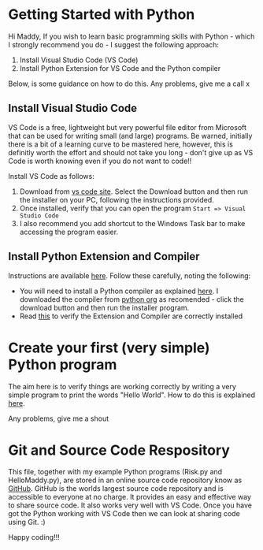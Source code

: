 
# Getting Started with Python

Hi Maddy, 
If you wish to learn basic programming skills with Python - which I strongly recommend you do - I suggest the following approach:
1. Install Visual Studio Code (VS Code)
2. Install Python Extension for VS Code and the Python compiler

Below, is some guidance on how to do this. 
Any problems, give me a call 
x

## Install Visual Studio Code

VS Code is a free, lightweight but very powerful file editor from Microsoft that can be used for writing small (and large) programs. 
Be warned, initially there is a bit of a learning curve to be mastered here, however, this is definitly worth the effort and should not take you long - don't give up as VS Code is worth knowing even if you do not want to code!!

Install VS Code as follows:
1. Download from [vs code site](https://code.visualstudio.com/docs#vscode). Select the Download button and then run the installer on your PC, following the instructions provided.
2. Once installed, verify that you can open the program `Start => Visual Studio Code`
3. I also recommend you add shortcut to the Windows Task bar to make accessing the program easier.

## Install Python Extension and Compiler

Instructions are available [here](https://code.visualstudio.com/docs/python/python-tutorial).
Follow these carefully, noting the following:
- You will need to install a Python compiler as explained [here](https://code.visualstudio.com/docs/python/python-tutorial#_install-a-python-interpreter). I downloaded the compiler from [python org](https://www.python.org/downloads/) as recomended - click the download button and then run the installer program.
- Read [this](https://code.visualstudio.com/docs/python/python-tutorial#_verify-the-python-installation) to verify the Extension and Compiler are correctly installed 

# Create your first (very simple) Python program
The aim here is to verify things are working correctly by writing a very simple program to print the words "Hello World". 
How to do this is explained [here](https://code.visualstudio.com/docs/python/python-tutorial#_install-a-python-interpreter).

Any problems, give me a shout

# Git and Source Code Respository
This file, together with my example Python programs (Risk.py and HelloMaddy.py), are stored in an online source code repository know as [GitHub](https://github.com/).
GitHub is the worlds largest source code repository and is accessible to everyone at no charge. It provides an easy and effective way to share source code.
It also works very well with VS Code.
Once you have got the Python working with VS Code then we can look at sharing code using Git. :)

Happy coding!!!



